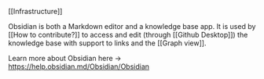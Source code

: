 [[Infrastructure]]

Obsidian is both a Markdown editor and a knowledge base app.
It is used by [[How to contribute?]] to access and edit (through [[Github Desktop]]) the knowledge base with support to links and the [[Graph view]].

Learn more about Obsidian here -> https://help.obsidian.md/Obsidian/Obsidian